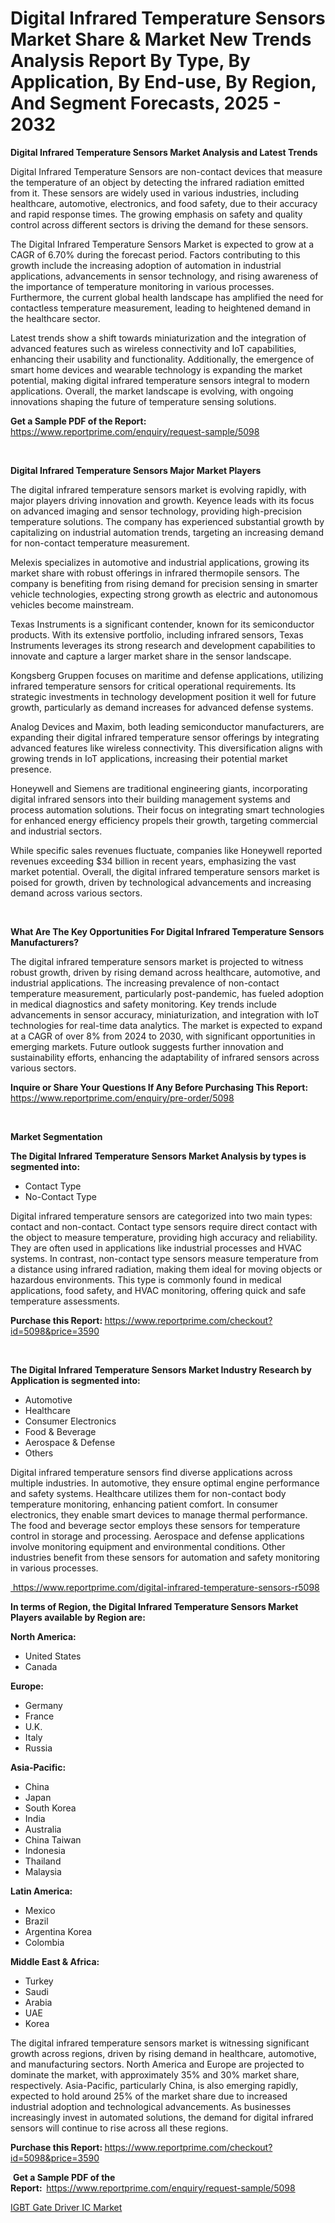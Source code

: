 <p><h1>Digital Infrared Temperature Sensors Market Share & Market New Trends Analysis Report By Type, By Application, By End-use, By Region, And Segment Forecasts, 2025 - 2032</h1></p><p><strong>Digital Infrared Temperature Sensors Market Analysis and Latest Trends</strong></p>
<p><p>Digital Infrared Temperature Sensors are non-contact devices that measure the temperature of an object by detecting the infrared radiation emitted from it. These sensors are widely used in various industries, including healthcare, automotive, electronics, and food safety, due to their accuracy and rapid response times. The growing emphasis on safety and quality control across different sectors is driving the demand for these sensors.</p><p>The Digital Infrared Temperature Sensors Market is expected to grow at a CAGR of 6.70% during the forecast period. Factors contributing to this growth include the increasing adoption of automation in industrial applications, advancements in sensor technology, and rising awareness of the importance of temperature monitoring in various processes. Furthermore, the current global health landscape has amplified the need for contactless temperature measurement, leading to heightened demand in the healthcare sector.</p><p>Latest trends show a shift towards miniaturization and the integration of advanced features such as wireless connectivity and IoT capabilities, enhancing their usability and functionality. Additionally, the emergence of smart home devices and wearable technology is expanding the market potential, making digital infrared temperature sensors integral to modern applications. Overall, the market landscape is evolving, with ongoing innovations shaping the future of temperature sensing solutions.</p></p>
<p><strong>Get a Sample PDF of the Report:&nbsp;</strong> <a href="https://www.reportprime.com/enquiry/request-sample/5098?utm_campaign=3561&utm_medium=2&utm_source=Github&utm_content=ia&utm_term=19032025&utm_id=digital-infrared-temperature-sensors">https://www.reportprime.com/enquiry/request-sample/5098</a></p>
<p>&nbsp;</p>
<p><strong>Digital Infrared Temperature Sensors Major Market Players</strong></p>
<p><p>The digital infrared temperature sensors market is evolving rapidly, with major players driving innovation and growth. Keyence leads with its focus on advanced imaging and sensor technology, providing high-precision temperature solutions. The company has experienced substantial growth by capitalizing on industrial automation trends, targeting an increasing demand for non-contact temperature measurement.</p><p>Melexis specializes in automotive and industrial applications, growing its market share with robust offerings in infrared thermopile sensors. The company is benefiting from rising demand for precision sensing in smarter vehicle technologies, expecting strong growth as electric and autonomous vehicles become mainstream.</p><p>Texas Instruments is a significant contender, known for its semiconductor products. With its extensive portfolio, including infrared sensors, Texas Instruments leverages its strong research and development capabilities to innovate and capture a larger market share in the sensor landscape.</p><p>Kongsberg Gruppen focuses on maritime and defense applications, utilizing infrared temperature sensors for critical operational requirements. Its strategic investments in technology development position it well for future growth, particularly as demand increases for advanced defense systems.</p><p>Analog Devices and Maxim, both leading semiconductor manufacturers, are expanding their digital infrared temperature sensor offerings by integrating advanced features like wireless connectivity. This diversification aligns with growing trends in IoT applications, increasing their potential market presence.</p><p>Honeywell and Siemens are traditional engineering giants, incorporating digital infrared sensors into their building management systems and process automation solutions. Their focus on integrating smart technologies for enhanced energy efficiency propels their growth, targeting commercial and industrial sectors.</p><p>While specific sales revenues fluctuate, companies like Honeywell reported revenues exceeding $34 billion in recent years, emphasizing the vast market potential. Overall, the digital infrared temperature sensors market is poised for growth, driven by technological advancements and increasing demand across various sectors.</p></p>
<p>&nbsp;</p>
<p><strong>What Are The Key Opportunities For Digital Infrared Temperature Sensors Manufacturers?</strong></p>
<p><p>The digital infrared temperature sensors market is projected to witness robust growth, driven by rising demand across healthcare, automotive, and industrial applications. The increasing prevalence of non-contact temperature measurement, particularly post-pandemic, has fueled adoption in medical diagnostics and safety monitoring. Key trends include advancements in sensor accuracy, miniaturization, and integration with IoT technologies for real-time data analytics. The market is expected to expand at a CAGR of over 8% from 2024 to 2030, with significant opportunities in emerging markets. Future outlook suggests further innovation and sustainability efforts, enhancing the adaptability of infrared sensors across various sectors.</p></p>
<p><strong>Inquire or Share Your Questions If Any Before Purchasing This Report:</strong> <a href="https://www.reportprime.com/enquiry/pre-order/5098?utm_campaign=3561&utm_medium=2&utm_source=Github&utm_content=ia&utm_term=19032025&utm_id=digital-infrared-temperature-sensors">https://www.reportprime.com/enquiry/pre-order/5098</a></p>
<p>&nbsp;</p>
<p><strong>Market Segmentation</strong></p>
<p><strong>The Digital Infrared Temperature Sensors Market Analysis by types is segmented into:</strong></p>
<p><ul><li>Contact Type</li><li>No-Contact Type</li></ul></p>
<p><p>Digital infrared temperature sensors are categorized into two main types: contact and non-contact. Contact type sensors require direct contact with the object to measure temperature, providing high accuracy and reliability. They are often used in applications like industrial processes and HVAC systems. In contrast, non-contact type sensors measure temperature from a distance using infrared radiation, making them ideal for moving objects or hazardous environments. This type is commonly found in medical applications, food safety, and HVAC monitoring, offering quick and safe temperature assessments.</p></p>
<p><strong>Purchase this Report:&nbsp;</strong><a href="https://www.reportprime.com/checkout?id=5098&price=3590&utm_campaign=3561&utm_medium=2&utm_source=Github&utm_content=ia&utm_term=19032025&utm_id=digital-infrared-temperature-sensors">https://www.reportprime.com/checkout?id=5098&price=3590</a></p>
<p>&nbsp;</p>
<p><strong>The Digital Infrared Temperature Sensors Market Industry Research by Application is segmented into:</strong></p>
<p><ul><li>Automotive</li><li>Healthcare</li><li>Consumer Electronics</li><li>Food & Beverage</li><li>Aerospace & Defense</li><li>Others</li></ul></p>
<p><p>Digital infrared temperature sensors find diverse applications across multiple industries. In automotive, they ensure optimal engine performance and safety systems. Healthcare utilizes them for non-contact body temperature monitoring, enhancing patient comfort. In consumer electronics, they enable smart devices to manage thermal performance. The food and beverage sector employs these sensors for temperature control in storage and processing. Aerospace and defense applications involve monitoring equipment and environmental conditions. Other industries benefit from these sensors for automation and safety monitoring in various processes.</p></p>
<p><a href="https://www.reportprime.com/digital-infrared-temperature-sensors-r5098?utm_campaign=3561&utm_medium=2&utm_source=Github&utm_content=ia&utm_term=19032025&utm_id=digital-infrared-temperature-sensors">&nbsp;https://www.reportprime.com/digital-infrared-temperature-sensors-r5098</a></p>
<p><strong>In terms of Region, the Digital Infrared Temperature Sensors Market Players available by Region are:</strong></p>
<p>
    <p> <strong> North America: </strong>
        <ul>
            <li>United States</li>
            <li>Canada</li>
        </ul>
        </p> 
    <p> <strong> Europe: </strong>
        <ul>
            <li>Germany</li>
            <li>France</li>
            <li>U.K.</li>
            <li>Italy</li>
            <li>Russia</li>
        </ul>
        </p> 
    <p> <strong> Asia-Pacific: </strong>
        <ul>
            <li>China</li>
            <li>Japan</li>
            <li>South Korea</li>
            <li>India</li>
            <li>Australia</li>
            <li>China Taiwan</li>
            <li>Indonesia</li>
            <li>Thailand</li>
            <li>Malaysia</li>
        </ul>
        </p> 
    <p> <strong> Latin America: </strong>
        <ul>
            <li>Mexico</li>
            <li>Brazil</li>
            <li>Argentina Korea</li>
            <li>Colombia</li>
        </ul>
        </p> 
    <p> <strong> Middle East & Africa: </strong>
        <ul>
            <li>Turkey</li>
            <li>Saudi</li>
            <li>Arabia</li>
            <li>UAE</li>
            <li>Korea</li>
        </ul>
    </p>
    </p>
<p><p>The digital infrared temperature sensors market is witnessing significant growth across regions, driven by rising demand in healthcare, automotive, and manufacturing sectors. North America and Europe are projected to dominate the market, with approximately 35% and 30% market share, respectively. Asia-Pacific, particularly China, is also emerging rapidly, expected to hold around 25% of the market share due to increased industrial adoption and technological advancements. As businesses increasingly invest in automated solutions, the demand for digital infrared sensors will continue to rise across all these regions.</p></p>
<p><strong>Purchase this Report: </strong><a href="https://www.reportprime.com/checkout?id=5098&price=3590&utm_campaign=3561&utm_medium=2&utm_source=Github&utm_content=ia&utm_term=19032025&utm_id=digital-infrared-temperature-sensors">https://www.reportprime.com/checkout?id=5098&price=3590</a></p>
<p>&nbsp;<strong>Get a Sample PDF of the Report:&nbsp;&nbsp;</strong><a href="https://www.reportprime.com/enquiry/request-sample/5098?utm_campaign=3561&utm_medium=2&utm_source=Github&utm_content=ia&utm_term=19032025&utm_id=digital-infrared-temperature-sensors">https://www.reportprime.com/enquiry/request-sample/5098</a></p>
<p><strong></strong></p>
<p><p><a href="https://github.com/stickkinkel/Market-Research-Report-List-1/blob/main/igbt-gate-driver-ic-market.md?utm_campaign=3561&utm_medium=2&utm_source=Github&utm_content=ia&utm_term=19032025&utm_id=digital-infrared-temperature-sensors">IGBT Gate Driver IC Market</a></p></p>